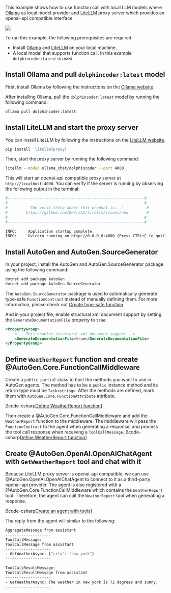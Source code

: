 This example shows how to use function call with local LLM models where [Ollama](https://ollama.com/) as local model provider and [LiteLLM](https://docs.litellm.ai/docs/) proxy server which provides an openai-api compatible interface.

[![](https://img.shields.io/badge/Open%20on%20Github-grey?logo=github)](https://github.com/microsoft/autogen/blob/main/dotnet/samples/AutoGen.OpenAI.Sample/Tool_Call_With_Ollama_And_LiteLLM.cs)

To run this example, the following prerequisites are required:
- Install [Ollama](https://ollama.com/) and [LiteLLM](https://docs.litellm.ai/docs/) on your local machine.
- A local model that supports function call. In this example `dolphincoder:latest` is used.

## Install Ollama and pull `dolphincoder:latest` model
First, install Ollama by following the instructions on the [Ollama website](https://ollama.com/).

After installing Ollama, pull the `dolphincoder:latest` model by running the following command:
```bash
ollama pull dolphincoder:latest
```

## Install LiteLLM and start the proxy server

You can install LiteLLM by following the instructions on the [LiteLLM website](https://docs.litellm.ai/docs/).
```bash
pip install 'litellm[proxy]'
```

Then, start the proxy server by running the following command:

```bash
litellm --model ollama_chat/dolphincoder --port 4000
```

This will start an openai-api compatible proxy server at `http://localhost:4000`. You can verify if the server is running by observing the following output in the terminal:

```bash
#------------------------------------------------------------#
#                                                            #
#         'The worst thing about this product is...'          #
#        https://github.com/BerriAI/litellm/issues/new        #
#                                                            #
#------------------------------------------------------------#

INFO:     Application startup complete.
INFO:     Uvicorn running on http://0.0.0.0:4000 (Press CTRL+C to quit)
```

## Install AutoGen and AutoGen.SourceGenerator
In your project, install the AutoGen and AutoGen.SourceGenerator package using the following command:

```bash
dotnet add package AutoGen
dotnet add package AutoGen.SourceGenerator
```

The `AutoGen.SourceGenerator` package is used to automatically generate type-safe `FunctionContract` instead of manually defining them. For more information, please check out [Create type-safe function](Create-type-safe-function-call.md).

And in your project file, enable structural xml document support by setting the `GenerateDocumentationFile` property to `true`:

```xml
<PropertyGroup>
    <!-- This enables structural xml document support -->
    <GenerateDocumentationFile>true</GenerateDocumentationFile>
</PropertyGroup>
```

## Define `WeatherReport` function and create @AutoGen.Core.FunctionCallMiddleware

Create a `public partial` class to host the methods you want to use in AutoGen agents. The method has to be a `public` instance method and its return type must be `Task<string>`. After the methods are defined, mark them with `AutoGen.Core.FunctionAttribute` attribute.

[!code-csharp[Define WeatherReport function](../../samples/AutoGen.OpenAI.Sample/Tool_Call_With_Ollama_And_LiteLLM.cs?name=Function)]

Then create a @AutoGen.Core.FunctionCallMiddleware and add the `WeatherReport` function to the middleware. The middleware will pass the `FunctionContract` to the agent when generating a response, and process the tool call response when receiving a `ToolCallMessage`.
[!code-csharp[Define WeatherReport function](../../samples/AutoGen.OpenAI.Sample/Tool_Call_With_Ollama_And_LiteLLM.cs?name=Create_tools)]

## Create @AutoGen.OpenAI.OpenAIChatAgent with `GetWeatherReport` tool and chat with it

Because LiteLLM proxy server is openai-api compatible, we can use @AutoGen.OpenAI.OpenAIChatAgent to connect to it as a third-party openai-api provider. The agent is also registered with a @AutoGen.Core.FunctionCallMiddleware which contains the `WeatherReport` tool. Therefore, the agent can call the `WeatherReport` tool when generating a response.

[!code-csharp[Create an agent with tools](../../samples/AutoGen.OpenAI.Sample/Tool_Call_With_Ollama_And_LiteLLM.cs?name=Create_Agent)]

The reply from the agent will similar to the following:
```bash
AggregateMessage from assistant
--------------------
ToolCallMessage:
ToolCallMessage from assistant
--------------------
- GetWeatherAsync: {"city": "new york"}
--------------------

ToolCallResultMessage:
ToolCallResultMessage from assistant
--------------------
- GetWeatherAsync: The weather in new york is 72 degrees and sunny.
--------------------
```